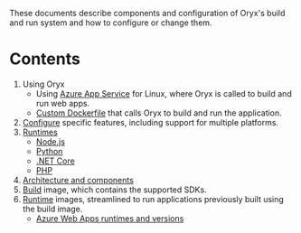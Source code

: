 These documents describe components and configuration of Oryx's build and run
system and how to configure or change them.

# Contents

1. Using Oryx
    * Using [Azure App Service](./hosts/appservice.md) for Linux, where Oryx is called to build and run web apps.
    * [Custom Dockerfile](./hosts/Dockerfile.md) that calls Oryx to build and run the application.
1. [Configure](./configuration.md) specific features, including support for multiple platforms.
1. [Runtimes](./runtimes)
    * [Node.js](./runtimes/nodejs.md)
    * [Python](./runtimes/python.md)
    * [.NET Core](./runtimes/dotnetcore.md)
    * [PHP](./runtimes/php.md)
1. [Architecture and components](./architecture.md)
1. [Build](./base_images.md#build) image, which contains the supported SDKs.
1. [Runtime](./base_images.md#run) images, streamlined to run applications previously built using the build image.
    * [Azure Web Apps runtimes and versions](./hosts/appservice.md#runtimes-and-versions)
